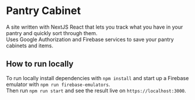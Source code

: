 # Pantry Cabinet
A site written with NextJS React that lets you track what you have in your pantry and quickly sort through them.  
Uses Google Authorization and Firebase services to save your pantry cabinets and items.

## How to run locally
To run locally install dependencies with `npm install` and start up a Firebase emulator with `npm run firebase-emulators`.  
Then run `npm run start` and see the result live on `https://localhost:3000`.
